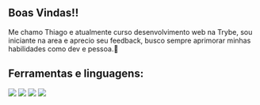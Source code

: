 ## Boas Vindas!!
Me chamo Thiago e atualmente curso desenvolvimento web na Trybe, sou iniciante na area e aprecio seu feedback, busco sempre aprimorar minhas habilidades como dev e pessoa.:book:

## Ferramentas e linguagens:
<div>
  <img src="https://img.shields.io/badge/Ubuntu-E95420?style=for-the-badge&logo=ubuntu&logoColor=white" />   <img src="https://img.shields.io/badge/Node.js-339933?style=for-the-badge&logo=nodedotjs&logoColor=white" /> <img src= "https://img.shields.io/badge/VSCode-0078D4?style=for-the-badge&logo=visual%20studio%20code&logoColor=white" /> <img src= "https://img.shields.io/badge/GIT-E44C30?style=for-the-badge&logo=git&logoColor=white" />



